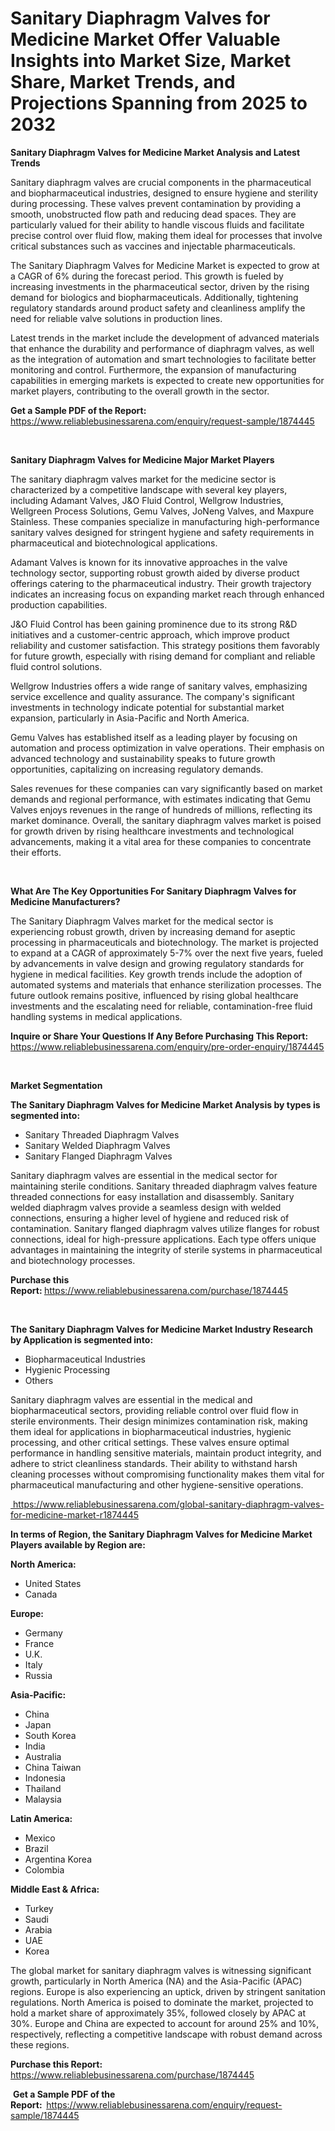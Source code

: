 <p><h1>Sanitary Diaphragm Valves for Medicine Market Offer Valuable Insights into Market Size, Market Share, Market Trends, and Projections Spanning from 2025 to 2032</h1></p><p><strong>Sanitary Diaphragm Valves for Medicine Market Analysis and Latest Trends</strong></p>
<p><p>Sanitary diaphragm valves are crucial components in the pharmaceutical and biopharmaceutical industries, designed to ensure hygiene and sterility during processing. These valves prevent contamination by providing a smooth, unobstructed flow path and reducing dead spaces. They are particularly valued for their ability to handle viscous fluids and facilitate precise control over fluid flow, making them ideal for processes that involve critical substances such as vaccines and injectable pharmaceuticals.</p><p>The Sanitary Diaphragm Valves for Medicine Market is expected to grow at a CAGR of 6% during the forecast period. This growth is fueled by increasing investments in the pharmaceutical sector, driven by the rising demand for biologics and biopharmaceuticals. Additionally, tightening regulatory standards around product safety and cleanliness amplify the need for reliable valve solutions in production lines. </p><p>Latest trends in the market include the development of advanced materials that enhance the durability and performance of diaphragm valves, as well as the integration of automation and smart technologies to facilitate better monitoring and control. Furthermore, the expansion of manufacturing capabilities in emerging markets is expected to create new opportunities for market players, contributing to the overall growth in the sector.</p></p>
<p><strong>Get a Sample PDF of the Report:&nbsp;</strong> <a href="https://www.reliablebusinessarena.com/enquiry/request-sample/1874445?utm_campaign=3252&utm_medium=2&utm_source=Github&utm_content=ia&utm_term=14042025&utm_id=sanitary-diaphragm-valves-for-medicine">https://www.reliablebusinessarena.com/enquiry/request-sample/1874445</a></p>
<p>&nbsp;</p>
<p><strong>Sanitary Diaphragm Valves for Medicine Major Market Players</strong></p>
<p><p>The sanitary diaphragm valves market for the medicine sector is characterized by a competitive landscape with several key players, including Adamant Valves, J&O Fluid Control, Wellgrow Industries, Wellgreen Process Solutions, Gemu Valves, JoNeng Valves, and Maxpure Stainless. These companies specialize in manufacturing high-performance sanitary valves designed for stringent hygiene and safety requirements in pharmaceutical and biotechnological applications.</p><p>Adamant Valves is known for its innovative approaches in the valve technology sector, supporting robust growth aided by diverse product offerings catering to the pharmaceutical industry. Their growth trajectory indicates an increasing focus on expanding market reach through enhanced production capabilities.</p><p>J&O Fluid Control has been gaining prominence due to its strong R&D initiatives and a customer-centric approach, which improve product reliability and customer satisfaction. This strategy positions them favorably for future growth, especially with rising demand for compliant and reliable fluid control solutions.</p><p>Wellgrow Industries offers a wide range of sanitary valves, emphasizing service excellence and quality assurance. The company's significant investments in technology indicate potential for substantial market expansion, particularly in Asia-Pacific and North America.</p><p>Gemu Valves has established itself as a leading player by focusing on automation and process optimization in valve operations. Their emphasis on advanced technology and sustainability speaks to future growth opportunities, capitalizing on increasing regulatory demands.</p><p>Sales revenues for these companies can vary significantly based on market demands and regional performance, with estimates indicating that Gemu Valves enjoys revenues in the range of hundreds of millions, reflecting its market dominance. Overall, the sanitary diaphragm valves market is poised for growth driven by rising healthcare investments and technological advancements, making it a vital area for these companies to concentrate their efforts.</p></p>
<p>&nbsp;</p>
<p><strong>What Are The Key Opportunities For Sanitary Diaphragm Valves for Medicine Manufacturers?</strong></p>
<p><p>The Sanitary Diaphragm Valves market for the medical sector is experiencing robust growth, driven by increasing demand for aseptic processing in pharmaceuticals and biotechnology. The market is projected to expand at a CAGR of approximately 5-7% over the next five years, fueled by advancements in valve design and growing regulatory standards for hygiene in medical facilities. Key growth trends include the adoption of automated systems and materials that enhance sterilization processes. The future outlook remains positive, influenced by rising global healthcare investments and the escalating need for reliable, contamination-free fluid handling systems in medical applications.</p></p>
<p><strong>Inquire or Share Your Questions If Any Before Purchasing This Report:</strong> <a href="https://www.reliablebusinessarena.com/enquiry/pre-order-enquiry/1874445?utm_campaign=3252&utm_medium=2&utm_source=Github&utm_content=ia&utm_term=14042025&utm_id=sanitary-diaphragm-valves-for-medicine">https://www.reliablebusinessarena.com/enquiry/pre-order-enquiry/1874445</a></p>
<p>&nbsp;</p>
<p><strong>Market Segmentation</strong></p>
<p><strong>The Sanitary Diaphragm Valves for Medicine Market Analysis by types is segmented into:</strong></p>
<p><ul><li>Sanitary Threaded Diaphragm Valves</li><li>Sanitary Welded Diaphragm Valves</li><li>Sanitary Flanged Diaphragm Valves</li></ul></p>
<p><p>Sanitary diaphragm valves are essential in the medical sector for maintaining sterile conditions. Sanitary threaded diaphragm valves feature threaded connections for easy installation and disassembly. Sanitary welded diaphragm valves provide a seamless design with welded connections, ensuring a higher level of hygiene and reduced risk of contamination. Sanitary flanged diaphragm valves utilize flanges for robust connections, ideal for high-pressure applications. Each type offers unique advantages in maintaining the integrity of sterile systems in pharmaceutical and biotechnology processes.</p></p>
<p><strong>Purchase this Report:&nbsp;</strong><a href="https://www.reliablebusinessarena.com/purchase/1874445?utm_campaign=3252&utm_medium=2&utm_source=Github&utm_content=ia&utm_term=14042025&utm_id=sanitary-diaphragm-valves-for-medicine">https://www.reliablebusinessarena.com/purchase/1874445</a></p>
<p>&nbsp;</p>
<p><strong>The Sanitary Diaphragm Valves for Medicine Market Industry Research by Application is segmented into:</strong></p>
<p><ul><li>Biopharmaceutical Industries</li><li>Hygienic Processing</li><li>Others</li></ul></p>
<p><p>Sanitary diaphragm valves are essential in the medical and biopharmaceutical sectors, providing reliable control over fluid flow in sterile environments. Their design minimizes contamination risk, making them ideal for applications in biopharmaceutical industries, hygienic processing, and other critical settings. These valves ensure optimal performance in handling sensitive materials, maintain product integrity, and adhere to strict cleanliness standards. Their ability to withstand harsh cleaning processes without compromising functionality makes them vital for pharmaceutical manufacturing and other hygiene-sensitive operations.</p></p>
<p><a href="https://www.reliablebusinessarena.com/global-sanitary-diaphragm-valves-for-medicine-market-r1874445?utm_campaign=3252&utm_medium=2&utm_source=Github&utm_content=ia&utm_term=14042025&utm_id=sanitary-diaphragm-valves-for-medicine">&nbsp;https://www.reliablebusinessarena.com/global-sanitary-diaphragm-valves-for-medicine-market-r1874445</a></p>
<p><strong>In terms of Region, the Sanitary Diaphragm Valves for Medicine Market Players available by Region are:</strong></p>
<p>
    <p> <strong> North America: </strong>
        <ul>
            <li>United States</li>
            <li>Canada</li>
        </ul>
        </p> 
    <p> <strong> Europe: </strong>
        <ul>
            <li>Germany</li>
            <li>France</li>
            <li>U.K.</li>
            <li>Italy</li>
            <li>Russia</li>
        </ul>
        </p> 
    <p> <strong> Asia-Pacific: </strong>
        <ul>
            <li>China</li>
            <li>Japan</li>
            <li>South Korea</li>
            <li>India</li>
            <li>Australia</li>
            <li>China Taiwan</li>
            <li>Indonesia</li>
            <li>Thailand</li>
            <li>Malaysia</li>
        </ul>
        </p> 
    <p> <strong> Latin America: </strong>
        <ul>
            <li>Mexico</li>
            <li>Brazil</li>
            <li>Argentina Korea</li>
            <li>Colombia</li>
        </ul>
        </p> 
    <p> <strong> Middle East & Africa: </strong>
        <ul>
            <li>Turkey</li>
            <li>Saudi</li>
            <li>Arabia</li>
            <li>UAE</li>
            <li>Korea</li>
        </ul>
    </p>
    </p>
<p><p>The global market for sanitary diaphragm valves is witnessing significant growth, particularly in North America (NA) and the Asia-Pacific (APAC) regions. Europe is also experiencing an uptick, driven by stringent sanitation regulations. North America is poised to dominate the market, projected to hold a market share of approximately 35%, followed closely by APAC at 30%. Europe and China are expected to account for around 25% and 10%, respectively, reflecting a competitive landscape with robust demand across these regions.</p></p>
<p><strong>Purchase this Report: </strong><a href="https://www.reliablebusinessarena.com/purchase/1874445?utm_campaign=3252&utm_medium=2&utm_source=Github&utm_content=ia&utm_term=14042025&utm_id=sanitary-diaphragm-valves-for-medicine">https://www.reliablebusinessarena.com/purchase/1874445</a></p>
<p>&nbsp;<strong>Get a Sample PDF of the Report:&nbsp;&nbsp;</strong><a href="https://www.reliablebusinessarena.com/enquiry/request-sample/1874445?utm_campaign=3252&utm_medium=2&utm_source=Github&utm_content=ia&utm_term=14042025&utm_id=sanitary-diaphragm-valves-for-medicine">https://www.reliablebusinessarena.com/enquiry/request-sample/1874445</a></p>
<p><strong></strong></p>
<p><p></p><p></p><p></p></p>
